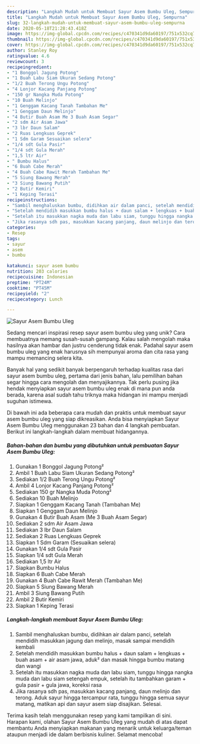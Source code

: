 ```yaml
---
description: "Langkah Mudah untuk Membuat Sayur Asem Bumbu Uleg, Sempurna"
title: "Langkah Mudah untuk Membuat Sayur Asem Bumbu Uleg, Sempurna"
slug: 32-langkah-mudah-untuk-membuat-sayur-asem-bumbu-uleg-sempurna
date: 2020-05-18T21:28:43.418Z
image: https://img-global.cpcdn.com/recipes/c470341d9da60197/751x532cq70/sayur-asem-bumbu-uleg-foto-resep-utama.jpg
thumbnail: https://img-global.cpcdn.com/recipes/c470341d9da60197/751x532cq70/sayur-asem-bumbu-uleg-foto-resep-utama.jpg
cover: https://img-global.cpcdn.com/recipes/c470341d9da60197/751x532cq70/sayur-asem-bumbu-uleg-foto-resep-utama.jpg
author: Stanley Roy
ratingvalue: 4.6
reviewcount: 3
recipeingredient:
- "1 Bonggol Jagung Potong"
- "1 Buah Labu Siam Ukuran Sedang Potong"
- "1/2 Buah Terong Ungu Potong"
- "4 Lonjor Kacang Panjang Potong"
- "150 gr Nangka Muda Potong"
- "10 Buah Melinjo"
- "1 Genggam Kacang Tanah Tambahan Me"
- "1 Genggam Daun Melinjo"
- "4 Butir Buah Asam Me 3 Buah Asam Segar"
- "2 sdm Air Asam Jawa"
- "3 lbr Daun Salam"
- "2 Ruas Lengkuas Geprek"
- "1 Sdm Garam Sesuaikan selera"
- "1/4 sdt Gula Pasir"
- "1/4 sdt Gula Merah"
- "1,5 ltr Air"
- " Bumbu Halus"
- "6 Buah Cabe Merah"
- "4 Buah Cabe Rawit Merah Tambahan Me"
- "5 Siung Bawang Merah"
- "3 Siung Bawang Putih"
- "2 Butir Kemiri"
- "1 Keping Terasi"
recipeinstructions:
- "Sambil menghaluskan bumbu, didihkan air dalam panci, setelah mendidih masukkan jagung dan melinjo, masak sampai mendidih kembali"
- "Setelah mendidih masukkan bumbu halus + daun salam + lengkuas + buah asam + air asam jawa, aduk² dan masak hingga bumbu matang dan wangi"
- "Setelah itu masukkan nagka muda dan labu siam, tunggu hingga nangka muda dan labu siam setengah empuk, setelah itu tambahkan garam + gula pasir + gula jawa, koreksi rasa"
- "Jika rasanya sdh pas, masukkan kacang panjang, daun melinjo dan terong. Aduk sayur hingga tercampur rata, tunggu hingga semua sayur matang, matikan api dan sayur asem siap disajikan. Selesai."
categories:
- Resep
tags:
- sayur
- asem
- bumbu

katakunci: sayur asem bumbu 
nutrition: 203 calories
recipecuisine: Indonesian
preptime: "PT24M"
cooktime: "PT45M"
recipeyield: "2"
recipecategory: Lunch

---
```



![Sayur Asem Bumbu Uleg](https://img-global.cpcdn.com/recipes/c470341d9da60197/751x532cq70/sayur-asem-bumbu-uleg-foto-resep-utama.jpg)

Sedang mencari inspirasi resep sayur asem bumbu uleg yang unik? Cara membuatnya memang susah-susah gampang. Kalau salah mengolah maka hasilnya akan hambar dan justru cenderung tidak enak. Padahal sayur asem bumbu uleg yang enak harusnya sih mempunyai aroma dan cita rasa yang mampu memancing selera kita.



Banyak hal yang sedikit banyak berpengaruh terhadap kualitas rasa dari sayur asem bumbu uleg, pertama dari jenis bahan, lalu pemilihan bahan segar hingga cara mengolah dan menyajikannya. Tak perlu pusing jika hendak menyiapkan sayur asem bumbu uleg enak di mana pun anda berada, karena asal sudah tahu triknya maka hidangan ini mampu menjadi suguhan istimewa.


Di bawah ini ada beberapa cara mudah dan praktis untuk membuat sayur asem bumbu uleg yang siap dikreasikan. Anda bisa menyiapkan Sayur Asem Bumbu Uleg menggunakan 23 bahan dan 4 langkah pembuatan. Berikut ini langkah-langkah dalam membuat hidangannya.

<!--inarticleads1-->

##### Bahan-bahan dan bumbu yang dibutuhkan untuk pembuatan Sayur Asem Bumbu Uleg:

1. Gunakan 1 Bonggol Jagung Potong²
1. Ambil 1 Buah Labu Siam Ukuran Sedang Potong²
1. Sediakan 1/2 Buah Terong Ungu Potong²
1. Ambil 4 Lonjor Kacang Panjang Potong²
1. Sediakan 150 gr Nangka Muda Potong²
1. Sediakan 10 Buah Melinjo
1. Siapkan 1 Genggam Kacang Tanah (Tambahan Me)
1. Siapkan 1 Genggam Daun Melinjo
1. Gunakan 4 Butir Buah Asam (Me 3 Buah Asam Segar)
1. Sediakan 2 sdm Air Asam Jawa
1. Sediakan 3 lbr Daun Salam
1. Sediakan 2 Ruas Lengkuas Geprek
1. Siapkan 1 Sdm Garam (Sesuaikan selera)
1. Gunakan 1/4 sdt Gula Pasir
1. Siapkan 1/4 sdt Gula Merah
1. Sediakan 1,5 ltr Air
1. Siapkan  Bumbu Halus
1. Siapkan 6 Buah Cabe Merah
1. Gunakan 4 Buah Cabe Rawit Merah (Tambahan Me)
1. Siapkan 5 Siung Bawang Merah
1. Ambil 3 Siung Bawang Putih
1. Ambil 2 Butir Kemiri
1. Siapkan 1 Keping Terasi




<!--inarticleads2-->

##### Langkah-langkah membuat Sayur Asem Bumbu Uleg:

1. Sambil menghaluskan bumbu, didihkan air dalam panci, setelah mendidih masukkan jagung dan melinjo, masak sampai mendidih kembali
1. Setelah mendidih masukkan bumbu halus + daun salam + lengkuas + buah asam + air asam jawa, aduk² dan masak hingga bumbu matang dan wangi
1. Setelah itu masukkan nagka muda dan labu siam, tunggu hingga nangka muda dan labu siam setengah empuk, setelah itu tambahkan garam + gula pasir + gula jawa, koreksi rasa
1. Jika rasanya sdh pas, masukkan kacang panjang, daun melinjo dan terong. Aduk sayur hingga tercampur rata, tunggu hingga semua sayur matang, matikan api dan sayur asem siap disajikan. Selesai.




Terima kasih telah menggunakan resep yang kami tampilkan di sini. Harapan kami, olahan Sayur Asem Bumbu Uleg yang mudah di atas dapat membantu Anda menyiapkan makanan yang menarik untuk keluarga/teman ataupun menjadi ide dalam berbisnis kuliner. Selamat mencoba!

